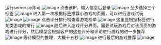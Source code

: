 运行server.py即可
![image](https://github.com/zhuyidashuaige/-NCF-/assets/127175633/b62f86b8-67ff-45d5-b995-4fbb9da860be)
点击该IP，输入信息后登录
![image](https://github.com/zhuyidashuaige/-NCF-/assets/127175633/253e63e0-8b5b-4dbf-b50a-3cc913f8cdf6)
至少选择三个标签
![image](https://github.com/zhuyidashuaige/-NCF-/assets/127175633/78ff6b34-79b0-4471-975a-ee6e04a67b70)
进入第一次根据标签推荐小游戏的页面，可以进行游戏试玩
![image](https://github.com/zhuyidashuaige/-NCF-/assets/127175633/697403c1-3e9f-4b59-87ef-41e212f9234d)
![image](https://github.com/zhuyidashuaige/-NCF-/assets/127175633/1e1bae4b-35db-4320-a363-4f7e2ee2bed5)
点击评分排行榜查看游戏榜单
![image](https://github.com/zhuyidashuaige/-NCF-/assets/127175633/64ccbd6b-e424-4d7f-bac3-f46930023ce2)
这里是根据标签进行某类游戏的排行
![image](https://github.com/zhuyidashuaige/-NCF-/assets/127175633/3efd1282-d07c-4add-a6bf-b490632468b2)
随后进入游戏评分界面，需要试玩游戏后对该页面的游戏进行评分，然后模型会根据客户的这些评分和评论进行游戏的进一步推荐
![image](https://github.com/zhuyidashuaige/-NCF-/assets/127175633/1adbc172-770f-43b0-9ce9-c9063c5e921c)
等待模型的推理，大概十五秒
![image](https://github.com/zhuyidashuaige/-NCF-/assets/127175633/abfa6c8f-057b-44f1-9857-5c8bf720d41b)
进行最后的游戏推荐
![image](https://github.com/zhuyidashuaige/-NCF-/assets/127175633/17d412a4-9cf9-4eba-b6b4-336b9eacafd0)

